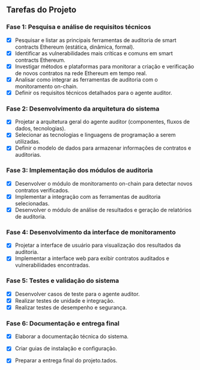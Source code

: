 ## Tarefas do Projeto

### Fase 1: Pesquisa e análise de requisitos técnicos
- [x] Pesquisar e listar as principais ferramentas de auditoria de smart contracts Ethereum (estática, dinâmica, formal).
- [x] Identificar as vulnerabilidades mais críticas e comuns em smart contracts Ethereum.
- [x] Investigar métodos e plataformas para monitorar a criação e verificação de novos contratos na rede Ethereum em tempo real.
- [x] Analisar como integrar as ferramentas de auditoria com o monitoramento on-chain.
- [x] Definir os requisitos técnicos detalhados para o agente auditor.

### Fase 2: Desenvolvimento da arquitetura do sistema
- [x] Projetar a arquitetura geral do agente auditor (componentes, fluxos de dados, tecnologias).
- [x] Selecionar as tecnologias e linguagens de programação a serem utilizadas.
- [x] Definir o modelo de dados para armazenar informações de contratos e auditorias.

### Fase 3: Implementação dos módulos de auditoria
- [x] Desenvolver o módulo de monitoramento on-chain para detectar novos contratos verificados.
- [x] Implementar a integração com as ferramentas de auditoria selecionadas.
- [x] Desenvolver o módulo de análise de resultados e geração de relatórios de auditoria.

### Fase 4: Desenvolvimento da interface de monitoramento
- [x] Projetar a interface de usuário para visualização dos resultados da auditoria.
- [x] Implementar a interface web para exibir contratos auditados e vulnerabilidades encontradas.

### Fase 5: Testes e validação do sistema
- [x] Desenvolver casos de teste para o agente auditor.
- [x] Realizar testes de unidade e integração.
- [x] Realizar testes de desempenho e segurança.

### Fase 6: Documentação e entrega final
- [x] Elaborar a documentação técnica do sistema.
- [x] Criar guias de instalação e configuração.
- [x] Preparar a entrega final do projeto.tados.

